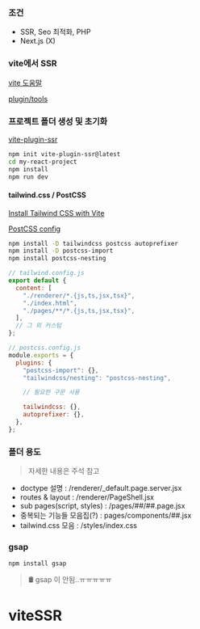 ### 조건

- SSR, Seo 최적화, PHP
- Next.js (X)

### vite에서 SSR

[vite 도움말](https://ko.vitejs.dev/guide/ssr.html)

[plugin/tools](https://github.com/vitejs/awesome-vite#ssr)

### 프로젝트 폴더 생성 및 초기화

[vite-plugin-ssr](https://vite-plugin-ssr.com/)

```bash
npm init vite-plugin-ssr@latest
cd my-react-project
npm install
npm run dev
```

#### tailwind.css / PostCSS

[Install Tailwind CSS with Vite](https://tailwindcss.com/docs/guides/vite)

[PostCSS config](https://tailwindcss.com/docs/using-with-preprocessors#nesting)

```bash
npm install -D tailwindcss postcss autoprefixer
npm install -D postcss-import
npm install postcss-nesting

```

```js
// tailwind.config.js
export default {
  content: [
    "./renderer/*.{js,ts,jsx,tsx}",
    "./index.html",
    "./pages/**/*.{js,ts,jsx,tsx}",
  ],
  // 그 외 커스텀
};

// postcss.config.js
module.exports = {
  plugins: {
    "postcss-import": {},
    "tailwindcss/nesting": "postcss-nesting",

    // 필요한 구문 사용

    tailwindcss: {},
    autoprefixer: {},
  },
};
```

### 폴더 용도

> 자세한 내용은 주석 참고

- doctype 설명 : /renderer/\_default.page.server.jsx
- routes & layout : /renderer/PageShell.jsx
- sub pages(script, styles) : /pages/##/##.page.jsx
- 중복되는 기능들 모음집(?) : pages/components/##.jsx
- tailwind.css 모음 : /styles/index.css

### gsap

`npm install gsap`

> 🛢 gsap 이 안됨..ㅠㅠㅠㅠㅠ
# viteSSR
